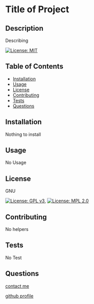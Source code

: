 
  # Title of Project
    

## Description
Describing 

[![License: MIT](https://img.shields.io/badge/License-MIT-yellow.svg)](https://opensource.org/licenses/MIT)


## Table of Contents
* [Installation](#Installation)
* [Usage](#Usage)
* [License](#License)
* [Contributing](#Contributing)
* [Tests](#Tests)
* [Questions](#Questions)


## Installation
Nothing to install


## Usage
No Usage

## License
 GNU

 [![License: GPL v3](https://img.shields.io/badge/License-GPLv3-blue.svg)](https://www.gnu.org/licenses/gpl-3.0), 
 [![License: MPL 2.0](https://img.shields.io/badge/License-MPL_2.0-brightgreen.svg)](https://opensource.org/licenses/MPL-2.0)

## Contributing
No helpers

## Tests
No Test

## Questions
[contact me](https://example@.com)


[github profile](https://github.com/example)

